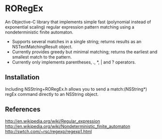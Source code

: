 RORegEx
=============

An Objective-C library that implements simple fast (polynomial instead of exponential scaling) regular expression pattern matching using a nondeterministic finite automaton.

- Supports several matches in a single string; returns results as an NSTextMatchingResult object.
- Currently provides greedy but minimal matching; returns the earliest and smallest match to the pattern.
- Currently only implements parentheses, ., *, | and ? operators.

## Installation

Including NSString+RORegEx.h allows you to send a match:(NSString*) regEx command directly to an NSString object.

## References

http://en.wikipedia.org/wiki/Regular_expression
http://en.wikipedia.org/wiki/Nondeterministic_finite_automaton
http://swtch.com/~rsc/regexp/regexp1.html
